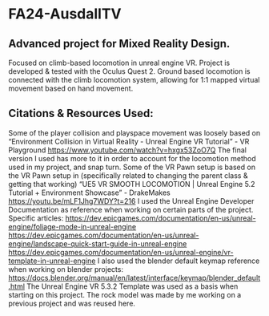 # FA24-AusdallTV
## Advanced project for Mixed Reality Design.
Focused on climb-based locomotion in unreal engine VR. Project is developed & tested with the Oculus Quest 2.
Ground based locomotion is connected with the climb locomotion system, allowing for 1:1 mapped virtual movement based on hand movement.

## Citations & Resources Used:
Some of the player collision and playspace movement was loosely based on “Environment Collision in Virtual Reality - Unreal Engine VR Tutorial” - VR Playground
https://www.youtube.com/watch?v=hxgx53ZoO7Q 
The final version I used has more to it in order to account for the locomotion method used in my project, and snap turn.
Some of the VR Pawn setup is based on the VR Pawn setup in (specifically related to changing the parent class & getting that working) “UE5 VR SMOOTH LOCOMOTION | Unreal Engine 5.2 Tutorial + Environment Showcase” - DrakeMakes
https://youtu.be/mLF1Jhg7WDY?t=216 
I used the Unreal Engine Developer Documentation as reference when working on certain parts of the project. Specific articles:
    https://dev.epicgames.com/documentation/en-us/unreal-engine/foliage-mode-in-unreal-engine 
    https://dev.epicgames.com/documentation/en-us/unreal-engine/landscape-quick-start-guide-in-unreal-engine 
    https://dev.epicgames.com/documentation/en-us/unreal-engine/vr-template-in-unreal-engine 
I also used the blender default keymap reference when working on blender projects:
    https://docs.blender.org/manual/en/latest/interface/keymap/blender_default.html 
The Unreal Engine VR 5.3.2 Template was used as a basis when starting on this project.
The rock model was made by me working on a previous project and was reused here.